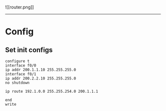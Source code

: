 ![[router.png]]

---

# Config

## Set init configs
```
configure t
interface f0/0
ip addr 200.1.1.10 255.255.255.0
interface f0/1
ip addr 200.2.2.10 255.255.255.0
no shutdown

ip route 192.1.0.0 255.255.254.0 200.1.1.1

end
write
```